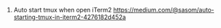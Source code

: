 1. Auto start tmux when open iTerm2
https://medium.com/@sasom/auto-starting-tmux-in-iterm2-4276182d452a
